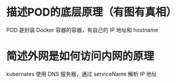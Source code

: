 # 描述POD的底层原理（有图有真相）

POD 是封装 Docker 容器的容器，有自己的 IP 地址和 hostname  

# 简述外网是如何访问内网的原理

kubernates 使用 DNS 服务器，通过 serviceName 解析 IP 地址  